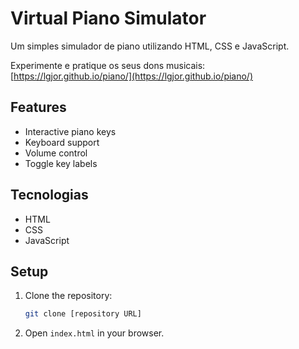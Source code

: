 # Virtual Piano Simulator

Um simples simulador de piano utilizando HTML, CSS e JavaScript.

Experimente e pratique os seus dons musicais: [https://lgjor.github.io/piano/](https://lgjor.github.io/piano/)

## Features

- Interactive piano keys
- Keyboard support
- Volume control
- Toggle key labels

## Tecnologias

- HTML
- CSS
- JavaScript

## Setup

1. Clone the repository:

    ```bash
    git clone [repository URL]
    ```

2. Open `index.html` in your browser.
